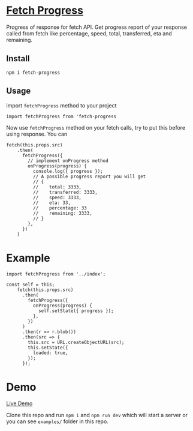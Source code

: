 # [Fetch Progress](https://samundrak.github.io/fetch-progress) 

Progress of response for fetch API.
Get progress report of your response called from fetch like percentage, speed, total, transferred, eta and remaining.

## Install

`npm i fetch-progress`

## Usage

import `fetchProgress` method to your project

`import fetchProgress from 'fetch-progress`

Now use `fetchProgress` method on your fetch calls, try to put this before using response. You can

```
fetch(this.props.src)
    .then(
      fetchProgress({
        // implement onProgress method
        onProgress(progress) {
          console.log({ progress });
          // A possible progress report you will get
          // {
          //    total: 3333,
          //    transferred: 3333,
          //    speed: 3333,
          //    eta: 33,
          //    percentage: 33
          //    remaining: 3333,
          // }
        },
      })
    )
```

# Example

```
import fetchProgress from '../index';

const self = this;
    fetch(this.props.src)
      .then(
        fetchProgress({
          onProgress(progress) {
            self.setState({ progress });
          },
        })
      )
      .then(r => r.blob())
      .then(src => {
        this.src = URL.createObjectURL(src);
        this.setState({
          loaded: true,
        });
      });
```

# Demo
[Live Demo](https://samundrak.github.io/fetch-progress) 

Clone this repo and run `npm i` and `npm run dev` which will start a server or you can see `examples/` folder in this repo.
